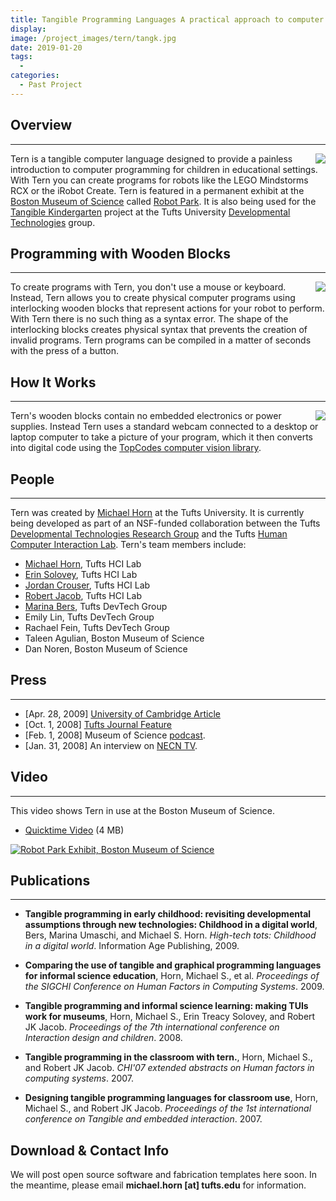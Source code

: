 ```yaml
---
title: Tangible Programming Languages A practical approach to computer programming in educational settings.
display:
image: /project_images/tern/tangk.jpg
date: 2019-01-20
tags: 
  - 
categories:
  - Past Project
--- 
```


## Overview
---

<img src="/project_images/tern/tangk.jpg" style='float:right;'>

Tern is a tangible computer language designed to provide a painless introduction to computer programming for children in educational settings. With Tern you can create programs for robots like the LEGO Mindstorms RCX or the iRobot Create. Tern is featured in a permanent exhibit at the [Boston Museum of Science](http://www.mos.org/) called [Robot Park](http://hci.cs.tufts.edu/tern/robotpark.html). It is also being used for the [Tangible Kindergarten](http://www.cs.tufts.edu/~mhorn01/tangk.html) project at the Tufts University [Developmental Technologies](http://ase.tufts.edu/devtech) group.

## Programming with Wooden Blocks
---

<img src="/project_images/tern/robot.jpg" style='float:right;'>

To create programs with Tern, you don't use a mouse or keyboard. Instead, Tern allows you to create physical computer programs using interlocking wooden blocks that represent actions for your robot to perform. With Tern there is no such thing as a syntax error. The shape of the interlocking blocks creates physical syntax that prevents the creation of invalid programs. Tern programs can be compiled in a matter of seconds with the press of a button.

## How It Works
---

<img src="/project_images/tern/programming.jpg" style='float:right;'>

Tern's wooden blocks contain no embedded electronics or power supplies. Instead Tern uses a standard webcam connected to a desktop or laptop computer to take a picture of your program, which it then converts into digital code using the [TopCodes computer vision library](http://hci.cs.tufts.edu/topcodes).

## People
--- 

Tern was created by [Michael Horn](http://www.cs.tufts.edu/~mhorn01) at the Tufts University. It is currently being developed as part of an NSF-funded collaboration between the Tufts [Developmental Technologies Research Group](http://ase.tufts.edu/devtech) and the Tufts [Human Computer Interaction Lab](http://hci.cs.tufts.edu/). Tern's team members include:

- [Michael Horn](http://www.cs.tufts.edu/~mhorn01), Tufts HCI Lab
- [Erin Solovey](http://www.cs.tufts.edu/~etreac01), Tufts HCI Lab
- [Jordan Crouser](http://www.cs.tufts.edu/~rcrous01), Tufts HCI Lab
- [Robert Jacob](http://www.cs.tufts.edu/~jacob), Tufts HCI Lab
- [Marina Bers](http://www.tufts.edu/~mbers01), Tufts DevTech Group
- Emily Lin, Tufts DevTech Group
- Rachael Fein, Tufts DevTech Group
- Taleen Agulian, Boston Museum of Science
- Dan Noren, Boston Museum of Science

## Press
---
- [Apr. 28, 2009] [University of Cambridge Article](http://www.cs.tufts.edu/~mhorn01/press/UCambr2009.pdf)
- [Oct. 1, 2008] [Tufts Journal Feature](http://tuftsjournal.tufts.edu/2008/10/features/01/)
- [Feb. 1, 2008] Museum of Science [podcast](http://www.mos.org/events_activities/podcasts&d=2511).
- [Jan. 31, 2008] An interview on [NECN TV](http://www.necn.com/category/9/2299).

## Video
---
This video shows Tern in use at the Boston Museum of Science.

- [Quicktime Video](http://hci.cs.tufts.edu/tern/tern.mov) (4 MB)

<a href="http://hci.cs.tufts.edu/tern/tern.mov"><img src="/project_images/tern/sign.jpg" style='display:block;margin-left: auto;margin-right: auto;' alt="Robot Park Exhibit, Boston Museum of Science"></a>

## Publications
---

- **Tangible programming in early childhood: revisiting developmental assumptions through new technologies: Childhood in a digital world**, Bers, Marina Umaschi, and Michael S. Horn. *High-tech tots: Childhood in a digital world*. Information Age Publishing, 2009.

- **Comparing the use of tangible and graphical programming languages for informal science education**, Horn, Michael S., et al. *Proceedings of the SIGCHI Conference on Human Factors in Computing Systems*. 2009.

- **Tangible programming and informal science learning: making TUIs work for museums**, Horn, Michael S., Erin Treacy Solovey, and Robert JK Jacob. *Proceedings of the 7th international conference on Interaction design and children*. 2008.

- **Tangible programming in the classroom with tern.**, Horn, Michael S., and Robert JK Jacob. *CHI'07 extended abstracts on Human factors in computing systems*. 2007.

- **Designing tangible programming languages for classroom use**, Horn, Michael S., and Robert JK Jacob. *Proceedings of the 1st international conference on Tangible and embedded interaction*. 2007.

## Download & Contact Info

We will post open source software and fabrication templates here soon. In the meantime, please email **michael.horn \[at\] tufts.edu** for information.